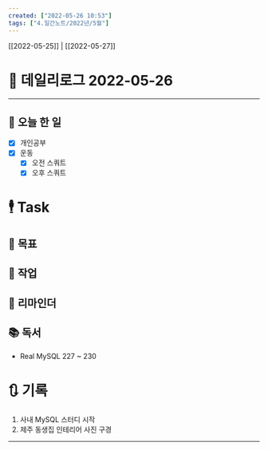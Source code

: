 ```yaml
---
created: ["2022-05-26 10:53"]
tags: ["4.일간노트/2022년/5월"]
---
```


[[2022-05-25]] | [[2022-05-27]]


# 📅 데일리로그  2022-05-26

---
## 🔷 오늘 한 일
- [x] 개인공부
- [x] 운동
	- [x] 오전 스쿼트
	- [x] 오후 스쿼트

# 🕴 Task
## 🎯 목표

## 🚀 작업

## 📕 리마인더
 
## 📚 독서
- Real MySQL 227 ~ 230

# 🔃 기록
1.  사내 MySQL 스터디 시작
2. 제주 동생집 인테리어 사진 구경
---
